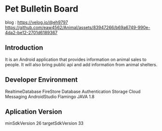 # Pet Bulletin Board
blog : https://velog.io/@eh9797
https://github.com/eaw4562/Animal/assets/83947266/b69a6749-990e-4da2-be12-2701d6189367

## Introduction
It is an Android application that provides information on animal sales to people.
It will also bring public api and add information from animal shelters.

## Developer Environment
RealtimeDatabase
FireStore Database
Authentication
Storage
Cloud Messaging
AndroidStudio Flamingo
JAVA 1.8

## Aplication Version
minSdkVersion 26
targetSdkVersion 33



# 
